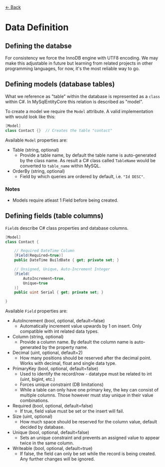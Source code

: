 [<- Back](../README.md)

# Data Definition

## Defining the databse
For consistency we force the InnoDB engine with UTF8 encoding.
We may make this adjustable in future but learning from related projects in other programming languages, for now, it's the most reliable way to go.

## Defining models (database tables)
What we reference as "table" within the database is represented as a `class` within C#.
In MySqlEntityCore this relation is described as "model".

To create a model we require the `Model` attribute.
A valid implementation with would look like this:
```csharp
[Model]
class Contact {}  // Creates the table "contact"
```

Available `Model` properties are:
* Table (string, optional)
  * Provide a table name, by default the table name is auto-generated by the class name. As result a C# class called `TableName` would be converted to `table_name` within MySQL.
* OrderBy (string, optional)
  * Field by which queries are ordered by default, i.e. `"Id DESC"`.

### Notes
* Models require atleast 1 Field before being created.

## Defining fields (table columns)
`Field`s describe C# class properties and database columns.

```csharp
[Model]
class Contact {

    // Required DateTime Column
    [Field(Required=true)]
    public DateTime BuildDate { get; private set; }

    // Unsigned, Unique, Auto-Increment Integer
    [Field(
        AutoIncrement=true,
        Unique=true
    )]
    public uint Serial { get; private set; }

}
```
Available `Field` properties are:
* AutoIncrement (bool, optional, default=false)
    * Automatically increment value upwards by 1 on insert. Only compatible with int related data types.
* Column (string, optional)
    * Provide a column name. By default the column name is auto-generated by the property name.
* Decimal (uint, optional, default=2)
    * How many positions should be reserved after the decimal point. Works with decimal, float and single data type.
* PrimaryKey (bool, optional, default=false)
    * Used to identify the record/row - datatype must be related to int (uint, bigint, etc.)
    * Forces unique constraint (DB limitations)
    * While a table can only have one primary key, the key can consist of multiple columns. Those however must stay unique in their value combinations.
* Required (bool, optional, default=false)
    * If true, field value must be set or the insert will fail.
* Size (uint, optional)
    *  How much space should be reserved for the column value, default decided by database.
* Unique (bool, optional, default=false)
    * Sets an unique constraint and prevents an assigned value to appear twice in the same column.
* Writeable (bool, optional, default=true)
    * If false, the field can only be set while the record is being created. Any further changes will be ignored.
